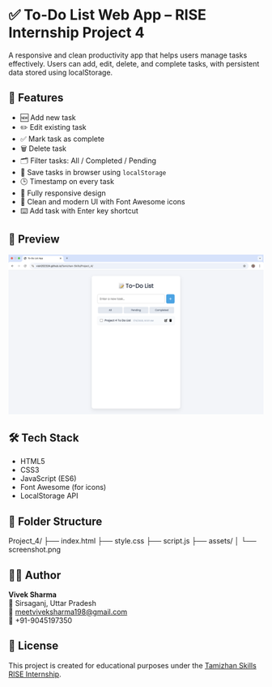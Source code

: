 # ✅ To-Do List Web App – RISE Internship Project 4

A responsive and clean productivity app that helps users manage tasks effectively. Users can add, edit, delete, and complete tasks, with persistent data stored using localStorage.

## 🚀 Features

- 🆕 Add new task
- ✏️ Edit existing task
- ✅ Mark task as complete
- 🗑 Delete task
- 🗂 Filter tasks: All / Completed / Pending
- 💾 Save tasks in browser using `localStorage`
- 🕒 Timestamp on every task
- 📱 Fully responsive design
- 🎨 Clean and modern UI with Font Awesome icons
- ⌨️ Add task with Enter key shortcut

## 📸 Preview

![App Screenshot](assets/screenshot.png)

## 🛠 Tech Stack

- HTML5
- CSS3
- JavaScript (ES6)
- Font Awesome (for icons)
- LocalStorage API

## 📁 Folder Structure

Project_4/
├── index.html
├── style.css
├── script.js
├── assets/
│ └── screenshot.png


## 🙋‍♂️ Author

**Vivek Sharma**  
📍 Sirsaganj, Uttar Pradesh  
📧 meetviveksharma198@gmail.com  
📱 +91-9045197350

## 📜 License

This project is created for educational purposes under the [Tamizhan Skills RISE Internship](https://tamizhanskills.in/).
